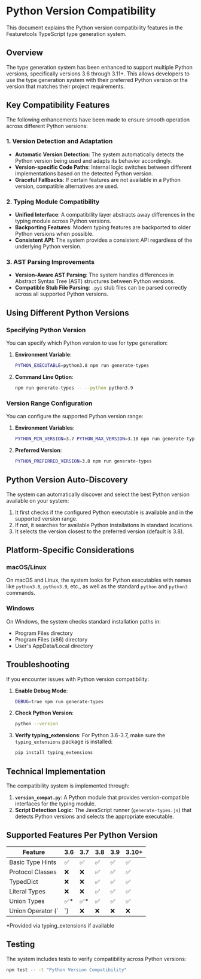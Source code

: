 # Python Version Compatibility

This document explains the Python version compatibility features in the Featuretools TypeScript type generation system.

## Overview

The type generation system has been enhanced to support multiple Python versions, specifically versions 3.6 through 3.11+. This allows developers to use the type generation system with their preferred Python version or the version that matches their project requirements.

## Key Compatibility Features

The following enhancements have been made to ensure smooth operation across different Python versions:

### 1. Version Detection and Adaptation

- **Automatic Version Detection**: The system automatically detects the Python version being used and adapts its behavior accordingly.
- **Version-specific Code Paths**: Internal logic switches between different implementations based on the detected Python version.
- **Graceful Fallbacks**: If certain features are not available in a Python version, compatible alternatives are used.

### 2. Typing Module Compatibility

- **Unified Interface**: A compatibility layer abstracts away differences in the typing module across Python versions.
- **Backporting Features**: Modern typing features are backported to older Python versions when possible.
- **Consistent API**: The system provides a consistent API regardless of the underlying Python version.

### 3. AST Parsing Improvements

- **Version-Aware AST Parsing**: The system handles differences in Abstract Syntax Tree (AST) structures between Python versions.
- **Compatible Stub File Parsing**: `.pyi` stub files can be parsed correctly across all supported Python versions.

## Using Different Python Versions

### Specifying Python Version

You can specify which Python version to use for type generation:

1. **Environment Variable**:
   ```bash
   PYTHON_EXECUTABLE=python3.8 npm run generate-types
   ```

2. **Command Line Option**:
   ```bash
   npm run generate-types -- --python python3.9
   ```

### Version Range Configuration

You can configure the supported Python version range:

1. **Environment Variables**:
   ```bash
   PYTHON_MIN_VERSION=3.7 PYTHON_MAX_VERSION=3.10 npm run generate-types
   ```

2. **Preferred Version**:
   ```bash
   PYTHON_PREFERRED_VERSION=3.8 npm run generate-types
   ```

## Python Version Auto-Discovery

The system can automatically discover and select the best Python version available on your system:

1. It first checks if the configured Python executable is available and in the supported version range.
2. If not, it searches for available Python installations in standard locations.
3. It selects the version closest to the preferred version (default is 3.8).

## Platform-Specific Considerations

### macOS/Linux

On macOS and Linux, the system looks for Python executables with names like `python3.8`, `python3.9`, etc., as well as the standard `python` and `python3` commands.

### Windows

On Windows, the system checks standard installation paths in:
- Program Files directory
- Program Files (x86) directory 
- User's AppData/Local directory

## Troubleshooting

If you encounter issues with Python version compatibility:

1. **Enable Debug Mode**: 
   ```bash
   DEBUG=true npm run generate-types
   ```

2. **Check Python Version**:
   ```bash
   python --version
   ```

3. **Verify typing_extensions**:
   For Python 3.6-3.7, make sure the `typing_extensions` package is installed:
   ```bash
   pip install typing_extensions
   ```

## Technical Implementation

The compatibility system is implemented through:

1. **`version_compat.py`**: A Python module that provides version-compatible interfaces for the typing module.
2. **Script Detection Logic**: The JavaScript runner (`generate-types.js`) that detects Python versions and selects the appropriate executable.

## Supported Features Per Python Version

| Feature | 3.6 | 3.7 | 3.8 | 3.9 | 3.10+ |
|---------|-----|-----|-----|-----|-------|
| Basic Type Hints | ✅ | ✅ | ✅ | ✅ | ✅ |
| Protocol Classes | ❌ | ❌ | ✅ | ✅ | ✅ |
| TypedDict | ❌ | ❌ | ✅ | ✅ | ✅ |
| Literal Types | ❌ | ❌ | ✅ | ✅ | ✅ |
| Union Types | ✅* | ✅* | ✅ | ✅ | ✅ |
| Union Operator (`|`) | ❌ | ❌ | ❌ | ❌ | ✅ |

*Provided via typing_extensions if available

## Testing

The system includes tests to verify compatibility across Python versions:
```bash
npm test -- -t "Python Version Compatibility"
``` 
